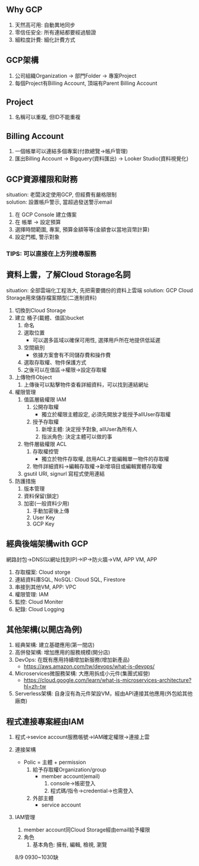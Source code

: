 ### 
## Why GCP
1. 天然高可用: 自動異地同步
2. 零信任安全: 所有連結都要經過驗證
3. 細粒度計費: 細化計費方式
## GCP架構
1. 公司組織Organization -> 部門Folder -> 專案Project
2. 每個Project有Billing Account, 頂端有Parent Billing Account
## Project
1. 名稱可以重複, 但ID不能重複

## Billing Account
1. 一個帳單可以連結多個專案(付款總覽->帳戶管理)
2. 匯出Billing Account -> Bigquery(資料匯出) -> Looker Studio(資料視覺化)

## GCP資源權限和財務
situation: 老闆決定使用GCP, 但經費有嚴格限制  
solution: 設置帳戶警示, 當超過發送警示email  
1. 在 GCP Console 建立傳案
2. 在 帳單 -> 設定預算
3. 選擇時間範圍, 專案, 預算金額等等(金額會以當地貨幣計算)
4. 設定門檻, 警示對象  

### TIPS: 可以直接在上方列搜尋服務

## 資料上雲，了解Cloud Storage名詞
situation: 全部雲端化工程浩大, 先把需要備份的資料上雲端
solution: GCP Cloud Storage用來儲存檔案類型(二進制資料)
1. 切換到Cloud Storage
2. 建立 桶子(載體、值區)bucket
    1. 命名
    2. 選取位置
        - 可以選多區域以確保可用性, 選擇用戶所在地提供低延遲
    3. 空間級別
        - 依據方案會有不同儲存費和操作費
    4. 選取存取權、物件保護方式 
    5. 之後可以在值區->權限->設定存取權
3. 上傳物件Object
    1. 上傳後可以點擊物件查看詳細資料，可以找到連結網址
4. 權限管理
    1. 值區層級權限 IAM
        1. 公開存取權
            - 獨立於權限主體設定, 必須先開放才能授予allUser存取權
        2. 授予存取權
            1. 新增主體: 決定授予對象, allUser為所有人
            2. 指派角色: 決定主體可以做的事
    2. 物件層級權限 ACL
        1. 存取權控管
            - 獨立於物件存取權, 啟用ACL才能編輯單一物件的存取權
        2. 物件詳細資料->編輯存取權->新增項目或編輯實體存取權
    3. gsutil URI, signurl 寫程式使用連結
5. 防護措施
    1. 版本管理
    2. 資料保留(鎖定)
    3. 加密(一般資料少用)
        1. 手動加密後上傳
        2. User Key
        3. GCP Key

## 經典後端架構with GCP
網路封包->DNS(以網址找到IP)->IP->防火牆->VM, APP
VM, APP
1. 存取檔案: Cloud storge
2. 連結資料庫SQL, NoSQL: Cloud SQL, Firestore
3. 串接到其他VM, APP: VPC
4. 權限管理: IAM
5. 監控: Cloud Moniter
6. 紀錄: Cloud Logging

## 其他架構(以開店為例)
1. 經典架構: 建立基礎應用(第一間店)
2. 高併發架構: 增加應用的服務規模(開分店)
3. DevOps: 在既有應用持續增加新服務(增加新產品)
    - https://aws.amazon.com/tw/devops/what-is-devops/  
4. Microservices微服務架構: 大應用拆成小元件(集團式經營)
    - https://cloud.google.com/learn/what-is-microservices-architecture?hl=zh-tw
5. Serverless架構: 自身沒有為元件架設VM，經由API連接其他應用(外包給其他廠商)

## 程式連接專案經由IAM
1. 程式->sevice account服務帳號->IAM確定權限->連接上雲
2. 連接架構
    - Polic = 主體 + permission
        1. 給予存取權Organization/group
            - member account(email)
                1. console->帳密登入
                2. 程式碼/指令->credential->也需登入
        2. 外部主體
            - service account
3. IAM管理
    1. member account同Cloud Storage經由email給予權限
    2. 角色
        1. 基本角色: 擁有, 編輯, 檢視, 瀏覽

    8/9 0930~1030缺




